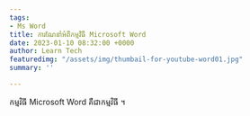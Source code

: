 ```yaml
---
tags:
- Ms Word
title: ការណែនាំអំពីកម្មវិធី Microsoft Word
date: 2023-01-10 08:32:00 +0000
author: Learn Tech
featuredimg: "/assets/img/thumbail-for-youtube-word01.jpg"
summary: ''

---
```

កម្មវិធី Microsoft Word គឺជាកម្មវិធី ។